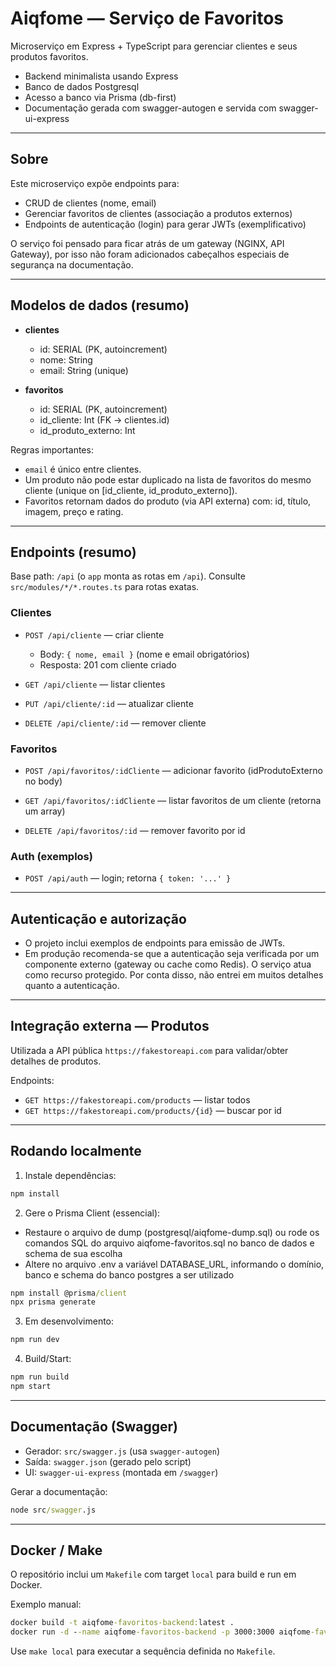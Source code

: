 # Aiqfome — Serviço de Favoritos

Microserviço em Express + TypeScript para gerenciar clientes e seus produtos favoritos.

- Backend minimalista usando Express
- Banco de dados Postgresql
- Acesso a banco via Prisma (db-first)
- Documentação gerada com swagger-autogen e servida com swagger-ui-express

---

## Sobre

Este microserviço expõe endpoints para:

- CRUD de clientes (nome, email)
- Gerenciar favoritos de clientes (associação a produtos externos)
- Endpoints de autenticação (login) para gerar JWTs (exemplificativo)

O serviço foi pensado para ficar atrás de um gateway (NGINX, API Gateway), por isso não foram adicionados cabeçalhos especiais de segurança na documentação.

---

## Modelos de dados (resumo)

- **clientes**
  - id: SERIAL (PK, autoincrement)
  - nome: String
  - email: String (unique)

- **favoritos**
  - id: SERIAL (PK, autoincrement)
  - id_cliente: Int (FK -> clientes.id)
  - id_produto_externo: Int

Regras importantes:

- `email` é único entre clientes.
- Um produto não pode estar duplicado na lista de favoritos do mesmo cliente (unique on [id_cliente, id_produto_externo]).
- Favoritos retornam dados do produto (via API externa) com: id, título, imagem, preço e rating.

---

## Endpoints (resumo)

Base path: `/api` (o `app` monta as rotas em `/api`). Consulte `src/modules/*/*.routes.ts` para rotas exatas.

### Clientes

- `POST /api/cliente` — criar cliente
  - Body: `{ nome, email }` (nome e email obrigatórios)
  - Resposta: 201 com cliente criado

- `GET /api/cliente` — listar clientes

- `PUT /api/cliente/:id` — atualizar cliente

- `DELETE /api/cliente/:id` — remover cliente

### Favoritos

- `POST /api/favoritos/:idCliente` — adicionar favorito (idProdutoExterno no body)

- `GET /api/favoritos/:idCliente` — listar favoritos de um cliente (retorna um array)

- `DELETE /api/favoritos/:id` — remover favorito por id

### Auth (exemplos)

- `POST /api/auth` — login; retorna `{ token: '...' }`

---

## Autenticação e autorização

- O projeto inclui exemplos de endpoints para emissão de JWTs.
- Em produção recomenda-se que a autenticação seja verificada por um componente externo (gateway ou cache como Redis).
O serviço atua como recurso protegido. Por conta disso, não entrei em muitos detalhes quanto a autenticação.

---

## Integração externa — Produtos

Utilizada a API pública `https://fakestoreapi.com` para validar/obter detalhes de produtos.

Endpoints:

- `GET https://fakestoreapi.com/products` — listar todos
- `GET https://fakestoreapi.com/products/{id}` — buscar por id

---

## Rodando localmente

1. Instale dependências:

```cmd
npm install
```

2. Gere o Prisma Client (essencial):

  - Restaure o arquivo de dump (postgresql/aiqfome-dump.sql) ou rode os comandos SQL do arquivo aiqfome-favoritos.sql no banco de dados e schema de sua escolha
  - Altere no arquivo .env a variável DATABASE_URL, informando o domínio, banco e schema do banco postgres a ser utilizado
```cmd
npm install @prisma/client
npx prisma generate
```

3. Em desenvolvimento:

```cmd
npm run dev
```

4. Build/Start:

```cmd
npm run build
npm start
```

---

## Documentação (Swagger)

- Gerador: `src/swagger.js` (usa `swagger-autogen`)
- Saída: `swagger.json` (gerado pelo script)
- UI: `swagger-ui-express` (montada em `/swagger`)

Gerar a documentação:

```cmd
node src/swagger.js
```

---

## Docker / Make

O repositório inclui um `Makefile` com target `local` para build e run em Docker.

Exemplo manual:

```cmd
docker build -t aiqfome-favoritos-backend:latest .
docker run -d --name aiqfome-favoritos-backend -p 3000:3000 aiqfome-favoritos-backend:latest
```

Use `make local` para executar a sequência definida no `Makefile`.
